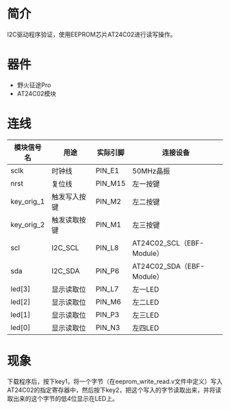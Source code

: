 # 简介

I2C驱动程序验证，使用EEPROM芯片AT24C02进行读写操作。

# 器件

- 野火征途Pro
- AT24C02模块

# 连线

| 模块信号名 | 用途       | 实际引脚            |连接设备|
| ---------- | ---------- | ------------------- |---|
| sclk       | 时钟线     | PIN_E1              |50MHz晶振|
| nrst       | 复位线     | PIN_M15 |左一按键|
| key_orig_1 | 触发写入按键 | PIN_M2  |左二按键|
| key_orig_2 | 触发读取按键  | PIN_M1  |左三按键|
| scl        | I2C_SCL   | PIN_L8|AT24C02_SCL（EBF-Module）|
| sda        | I2C_SDA   | PIN_P6|AT24C02_SDA（EBF-Module）|
| led[3]     | 显示读取位 | PIN_L7   |左一LED|
| led[2]     | 显示读取位 | PIN_M6   |左二LED|
| led[1]     | 显示读取位 | PIN_P3   |左三LED|
| led[0]     | 显示读取位 | PIN_N3   |左四LED|

# 现象

下载程序后，按下key1，将一个字节（在eeprom_write_read.v文件中定义）写入AT24C02的指定寄存器中，然后按下key2，把这个写入的字节读取出来，并将读取出来的这个字节的低4位显示在LED上。